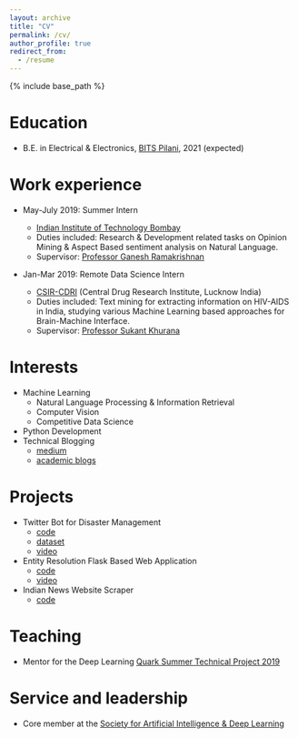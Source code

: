 ```yaml
---
layout: archive
title: "CV"
permalink: /cv/
author_profile: true
redirect_from:
  - /resume
---
```


{% include base_path %}

Education
======
* B.E. in Electrical & Electronics, [BITS Pilani](https://www.bits-pilani.ac.in/Goa/), 2021 (expected)


Work experience
======
* May-July 2019: Summer Intern
  * [Indian Institute of Technology Bombay](http://www.iitb.ac.in/)
  * Duties included: Research & Development related tasks on Opinion Mining & Aspect Based sentiment analysis on Natural Language.
  * Supervisor: [Professor Ganesh Ramakrishnan](https://www.cse.iitb.ac.in/~ganesh/)
  
* Jan-Mar 2019: Remote Data Science Intern
  * [CSIR-CDRI](https://www.cdri.res.in/) (Central Drug Research Institute, Lucknow India)
  * Duties included: Text mining for extracting information on HIV-AIDS in India, studying various Machine Learning based approaches for Brain-Machine Interface.
  * Supervisor: [Professor Sukant Khurana](http://www.cdri.res.in/Sukant_khurana_web.aspx)




  
Interests
======
* Machine Learning
  * Natural Language Processing & Information Retrieval
  * Computer Vision
  * Competitive Data Science
* Python Development
* Technical Blogging
  * [medium](https://medium.com/@rajp4480)
  * [academic blogs](https://rajaswa.github.io//year-archive/)



Projects
======
* Twitter Bot for Disaster Management 
  * [code](https://github.com/rajaswa/Disaster-Management-)
  * [dataset](http://crisisnlp.qcri.org/)
  * [video](https://youtu.be/O6h8h0FRzZU)
* Entity Resolution Flask Based Web Application
  * [code](https://github.com/rajaswa/entity-resolution-interface)
  * [video](https://youtu.be/BrGKgEjk4PE)
* Indian News Website Scraper
  * [code](https://github.com/rajaswa/web-scraper-toi)

  

Teaching
======
* Mentor for the Deep Learning [Quark Summer Technical Project 2019](https://sites.google.com/view/qstp19/home)
 
  
Service and leadership
======
* Core member at the [Society for Artificial Intelligence & Deep Learning](http://www.saidl.in/)
